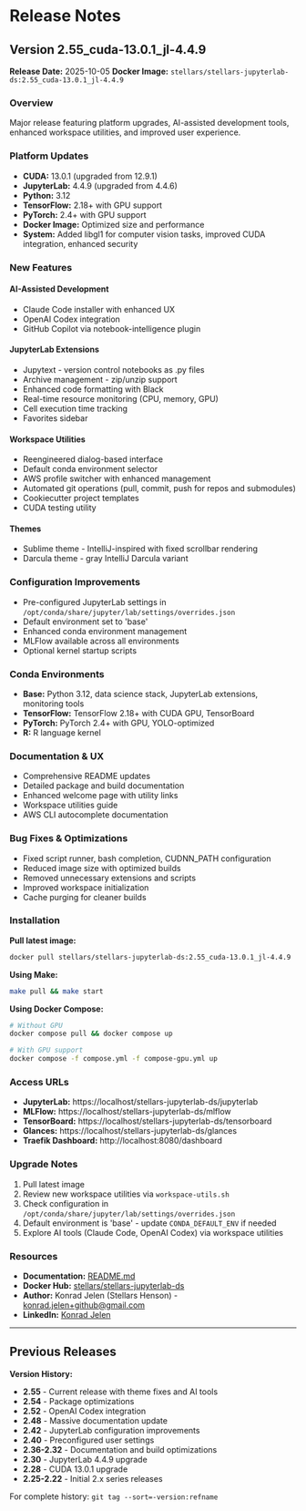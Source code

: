 # Release Notes

## Version 2.55_cuda-13.0.1_jl-4.4.9

**Release Date:** 2025-10-05
**Docker Image:** `stellars/stellars-jupyterlab-ds:2.55_cuda-13.0.1_jl-4.4.9`

### Overview

Major release featuring platform upgrades, AI-assisted development tools, enhanced workspace utilities, and improved user experience.

### Platform Updates

- **CUDA:** 13.0.1 (upgraded from 12.9.1)
- **JupyterLab:** 4.4.9 (upgraded from 4.4.6)
- **Python:** 3.12
- **TensorFlow:** 2.18+ with GPU support
- **PyTorch:** 2.4+ with GPU support
- **Docker Image:** Optimized size and performance
- **System:** Added libgl1 for computer vision tasks, improved CUDA integration, enhanced security

### New Features

#### AI-Assisted Development
- Claude Code installer with enhanced UX
- OpenAI Codex integration
- GitHub Copilot via notebook-intelligence plugin

#### JupyterLab Extensions
- Jupytext - version control notebooks as .py files
- Archive management - zip/unzip support
- Enhanced code formatting with Black
- Real-time resource monitoring (CPU, memory, GPU)
- Cell execution time tracking
- Favorites sidebar

#### Workspace Utilities
- Reengineered dialog-based interface
- Default conda environment selector
- AWS profile switcher with enhanced management
- Automated git operations (pull, commit, push for repos and submodules)
- Cookiecutter project templates
- CUDA testing utility

#### Themes
- Sublime theme - IntelliJ-inspired with fixed scrollbar rendering
- Darcula theme - gray IntelliJ Darcula variant

### Configuration Improvements

- Pre-configured JupyterLab settings in `/opt/conda/share/jupyter/lab/settings/overrides.json`
- Default environment set to 'base'
- Enhanced conda environment management
- MLFlow available across all environments
- Optional kernel startup scripts

### Conda Environments

- **Base:** Python 3.12, data science stack, JupyterLab extensions, monitoring tools
- **TensorFlow:** TensorFlow 2.18+ with CUDA GPU, TensorBoard
- **PyTorch:** PyTorch 2.4+ with GPU, YOLO-optimized
- **R:** R language kernel

### Documentation & UX

- Comprehensive README updates
- Detailed package and build documentation
- Enhanced welcome page with utility links
- Workspace utilities guide
- AWS CLI autocomplete documentation

### Bug Fixes & Optimizations

- Fixed script runner, bash completion, CUDNN_PATH configuration
- Reduced image size with optimized builds
- Removed unnecessary extensions and scripts
- Improved workspace initialization
- Cache purging for cleaner builds

### Installation

**Pull latest image:**
```bash
docker pull stellars/stellars-jupyterlab-ds:2.55_cuda-13.0.1_jl-4.4.9
```

**Using Make:**
```bash
make pull && make start
```

**Using Docker Compose:**
```bash
# Without GPU
docker compose pull && docker compose up

# With GPU support
docker compose -f compose.yml -f compose-gpu.yml up
```

### Access URLs

- **JupyterLab:** https://localhost/stellars-jupyterlab-ds/jupyterlab
- **MLFlow:** https://localhost/stellars-jupyterlab-ds/mlflow
- **TensorBoard:** https://localhost/stellars-jupyterlab-ds/tensorboard
- **Glances:** https://localhost/stellars-jupyterlab-ds/glances
- **Traefik Dashboard:** http://localhost:8080/dashboard

### Upgrade Notes

1. Pull latest image
2. Review new workspace utilities via `workspace-utils.sh`
3. Check configuration in `/opt/conda/share/jupyter/lab/settings/overrides.json`
4. Default environment is 'base' - update `CONDA_DEFAULT_ENV` if needed
5. Explore AI tools (Claude Code, OpenAI Codex) via workspace utilities

### Resources

- **Documentation:** [README.md](./README.md)
- **Docker Hub:** [stellars/stellars-jupyterlab-ds](https://hub.docker.com/repository/docker/stellars/stellars-jupyterlab-ds/general)
- **Author:** Konrad Jelen (Stellars Henson) - konrad.jelen+github@gmail.com
- **LinkedIn:** [Konrad Jelen](https://www.linkedin.com/in/konradjelen/)

---

## Previous Releases

**Version History:**
- **2.55** - Current release with theme fixes and AI tools
- **2.54** - Package optimizations
- **2.52** - OpenAI Codex integration
- **2.48** - Massive documentation update
- **2.42** - JupyterLab configuration improvements
- **2.40** - Preconfigured user settings
- **2.36-2.32** - Documentation and build optimizations
- **2.30** - JupyterLab 4.4.9 upgrade
- **2.28** - CUDA 13.0.1 upgrade
- **2.25-2.22** - Initial 2.x series releases

For complete history: `git tag --sort=-version:refname`
